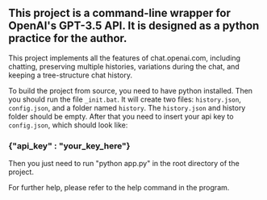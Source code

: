 ## This project is a command-line wrapper for OpenAI's GPT-3.5 API. It is designed as a python practice for the author.

This project implements all the features of chat.openai.com, including chatting, preserving multiple histories, variations during the chat, and keeping a tree-structure chat history.

To build the project from source, you need to have python installed.
Then you should run the file `_init.bat`. It will create two files: `history.json`, `config.json`, and a folder named `history`. The `history.json` and history folder should be empty.
After that you need to insert your api key to `config.json`, which should look like:
### {"api_key" : "your_key_here"}
Then you just need to run "python app.py" in the root directory of the project.

For further help, please refer to the help command in the program.